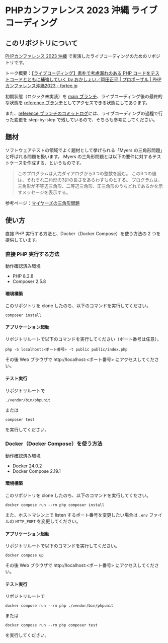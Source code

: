 # PHPカンファレンス 2023 沖縄 ライブコーディング

## このリポジトリについて

[PHPカンファレンス 2023 沖縄](https://phpcon.okinawa.jp/) で実演したライブコーディングのためのリポジトリです。

トーク概要：[【ライブコーディング】素朴で考慮漏れのある PHP コードをテストコードとともに補強していく by おかしょい／岡田正平 | プロポーザル | PHPカンファレンス沖縄2023 - fortee.jp](https://fortee.jp/phpcon-okinawa-2023/proposal/0512a121-2983-4c60-90f3-651c7e7f79fd)

初期状態（ロジック未実装）を [main ブランチ](https://github.com/okashoi/phpconokinawa2023-livecoding/tree/main)、ライブコーディング後の最終的な状態を [reference ブランチ](https://github.com/okashoi/phpconokinawa2023-livecoding/tree/reference)としてアクセスできる状態にしてあります。

また、[reference ブランチのコミットログ](https://github.com/okashoi/phpconokinawa2023-livecoding/commits/reference)には、ライブコーディングの過程で行った変更を step-by-step で残しているので、そちらも参考にしてください。

## 題材

ソフトウェアテストの領域でよく題材として挙げられる「Myers の三角形問題」と呼ばれる問題を扱います。
Myers の三角形問題とは以下の要件に対するテストケースを作成する、というものです。

> このプログラムは入力ダイアログから3つの整数を読む。 この3つの値は、それぞれ三角形の3辺の長さをあらわすものとする。 プログラムは、三角形が不等辺三角形、二等辺三角形、正三角形のうちどれであるかを示すメッセージを表示する。

参考ページ：[マイヤーズの三角形問題](http://milk0824.sakura.ne.jp/services/myers/)

## 使い方

直接 PHP 実行する方法と、Docker（Docker Compose）を使う方法の 2 つを提供しています。

### 直接 PHP 実行する方法

動作確認済み環境

- PHP 8.2.8
- Composer 2.5.8

#### 環境構築

このリポジトリを clone したのち、以下のコマンドを実行してください。

```
composer install
```

#### アプリケーション起動

リポジトリルートで以下のコマンドを実行してください（ポート番号は任意）。

```
php -S localhost:<ポート番号> -t public public/index.php
```

その後 Web ブラウザで http://localhost:<ポート番号> にアクセスしてください。

#### テスト実行

リポジトリルートで

```
./vendor/bin/phpunit
```

または

```
composer test
```

を実行してください。

### Docker（Docker Compose）を使う方法

動作確認済み環境

- Docker 24.0.2
- Docker Compose 2.19.1

#### 環境構築

このリポジトリを clone したのち、以下のコマンドを実行してください。

```
docker compose run --rm php composer install
```

また、ホストマシン上で listen するポート番号を変更したい場合は `.env` ファイルの `HTTP_PORT` を変更してください。

#### アプリケーション起動

リポジトリルートで以下のコマンドを実行してください。

```
docker compose up
```

その後 Web ブラウザで http://localhost:<ポート番号> にアクセスしてください。

#### テスト実行

リポジトリルートで

```
docker compose run --rm php ./vendor/bin/phpunit
```

または

```
docker compose run --rm php composer test
```

を実行してください。
